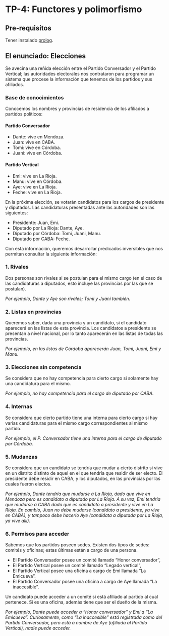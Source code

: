 # TP-4: Functores y polimorfismo

## Pre-requisitos

Tener instalado [prolog](https://github.com/pdep-utn/enunciados-miercoles-noche/blob/master/pages/prolog/entorno.md).

## El enunciado: Elecciones
Se avecina una reñida elección entre el Partido Conversador y el Partido Vertical; las autoridades electorales nos contrataron para programar un sistema que procese la información que tenemos de los partidos y sus afiliados.

### Base de conocimientos
Conocemos los nombres y provincias de residencia de los afiliados a partidos políticos:

#### Partido Conversador
- Dante: vive en Mendoza.
- Juan: vive en CABA.
- Tomi: vive en Córdoba.
- Juani: vive en Córdoba.

#### Partido Vertical
- Emi: vive en La Rioja.
- Manu: vive en Córdoba.
- Aye: vive en La Rioja.
- Feche: vive en La Rioja.

En la próxima elección, se votarán candidatos para los cargos de presidente y diputados. Las candidaturas presentadas ante las autoridades son las siguientes:
- Presidente: Juan, Emi.
- Diputado por La Rioja: Dante, Aye.
- Diputado por Córdoba: Tomi, Juani, Manu.
- Diputado por CABA: Feche.

Con esta información, queremos desarrollar predicados inversibles que nos permitan consultar la siguiente información:

### 1. Rivales
Dos personas son rivales si se postulan para el mismo cargo (en el caso de las candidaturas a diputados, esto incluye las provincias por las que se postulan).

_Por ejemplo, Dante y Aye son rivales; Tomi y Juani también._

### 2. Listas en provincias
Queremos saber, dada una provincia y un candidato, si el candidato aparecerá en las listas de esta provincia. Los candidatos a presidente se presentan a nivel nacional, por lo tanto aparecerán en las listas de todas las provincias.

_Por ejemplo, en las listas de Córdoba aparecerán Juan, Tomi, Juani, Emi y Manu._

### 3. Elecciones sin competencia
Se considera que no hay competencia para cierto cargo si solamente hay una candidatura para el mismo.

_Por ejemplo, no hay competencia para el cargo de diputado por CABA._

### 4. Internas
Se considera que cierto partido tiene una interna para cierto cargo si hay varias candidaturas para el mismo cargo correspondientes al mismo partido.

_Por ejemplo, el P. Conversador tiene una interna para el cargo de diputado por Córdoba._

### 5. Mudanzas
Se considera que un candidato se tendría que mudar a cierto distrito si vive en un distrito distinto de aquel en el que tendría que residir de ser electo. El presidente debe residir en CABA, y los diputados, en las provincias por las cuales fueron electos.

_Por ejemplo, Dante tendría que mudarse a La Rioja, dado que vive en Mendoza pero es candidato a diputado por La Rioja. A su vez, Emi tendría que mudarse a CABA dado que es candidato a presidente y vive en La Rioja. En cambio, Juan no debe mudarse (candidato a presidente, ya vive en CABA), y tampoco debe hacerlo Aye (candidata a diputada por La Rioja, ya vive allí)._

### 6. Permisos para acceder
Sabemos que los partidos poseen sedes. Existen dos tipos de sedes: comités y oficinas; estas últimas están a cargo de una persona.
- El Partido Conversador posee un comité llamado “Honor conversador”,
- El Partido Vertical posee un comité llamado “Legado vertical”,
- El Partido Vertical posee una oficina a cargo de Emi llamada “La Emicueva”.
- El Partido Conversador posee una oficina a cargo de Aye llamada “La inaccesible”.

Un candidato puede acceder a un comité si está afiliado al partido al cual pertenece. Si es una oficina, además tiene que ser el dueño de la misma.

_Por ejemplo, Dante puede acceder a “Honor conversador” y Emi a “La Emicueva”. Curiosamente, como “La inaccesible” está registrada como del Partido Conversador, pero está a nombre de Aye (afiliada al Partido Vertical), nadie puede acceder._
